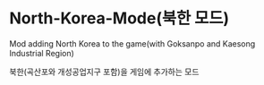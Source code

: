 # North-Korea-Mode(북한 모드)
Mod adding North Korea to the game(with Goksanpo and Kaesong Industrial Region)

북한(곡산포와 개성공업지구 포함)을 게임에 추가하는 모드
